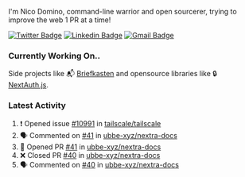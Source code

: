 
I'm Nico Domino, command-line warrior and open sourcerer, trying to improve the web 1 PR at a time!

[![Twitter Badge](https://img.shields.io/badge/-@ndom91-1ca0f1?style=flat-square&labelColor=1ca0f1&logo=twitter&logoColor=white&link=https://twitter.com/ndom91)](https://twitter.com/ndom91) [![Linkedin Badge](https://img.shields.io/badge/-ndom91-blue?style=flat-square&logo=Linkedin&logoColor=white&link=https://www.linkedin.com/in/ndom91/)](https://www.linkedin.com/in/ndom91/) [![Gmail Badge](https://img.shields.io/badge/-yo@ndo.dev-c14438?style=flat-square&logo=mail.ru&logoColor=white&link=mailto:yo@ndo.dev)](mailto:yo@ndo.dev)

### Currently Working On..

Side projects like 📬 [Briefkasten](https://briefkastenhq.com) and opensource libraries like 🔒 [NextAuth.js](https://github.com/nextauthjs/next-auth).

<!--START_SECTION_PROFILE_VIEWS:readme-info-->
<!--END_SECTION_PROFILE_VIEWS:readme-info-->

<!--START_SECTION_DAILY_COMMIT:readme-info-->
<!--END_SECTION_DAILY_COMMIT:readme-info-->

<!--START_SECTION_WEEKLY_COMMIT:readme-info-->
<!--END_SECTION_WEEKLY_COMMIT:readme-info-->

### Latest Activity

<!--START_SECTION:activity-->
1. ❗ Opened issue [#10991](https://github.com/tailscale/tailscale/issues/10991) in [tailscale/tailscale](https://github.com/tailscale/tailscale)
2. 🗣 Commented on [#41](https://github.com/ubbe-xyz/nextra-docs/pull/41#issuecomment-1919227162) in [ubbe-xyz/nextra-docs](https://github.com/ubbe-xyz/nextra-docs)
3. 💪 Opened PR [#41](https://github.com/ubbe-xyz/nextra-docs/pull/41) in [ubbe-xyz/nextra-docs](https://github.com/ubbe-xyz/nextra-docs)
4. ❌ Closed PR [#40](https://github.com/ubbe-xyz/nextra-docs/pull/40) in [ubbe-xyz/nextra-docs](https://github.com/ubbe-xyz/nextra-docs)
5. 🗣 Commented on [#40](https://github.com/ubbe-xyz/nextra-docs/pull/40#issuecomment-1919085415) in [ubbe-xyz/nextra-docs](https://github.com/ubbe-xyz/nextra-docs)
<!--END_SECTION:activity-->
